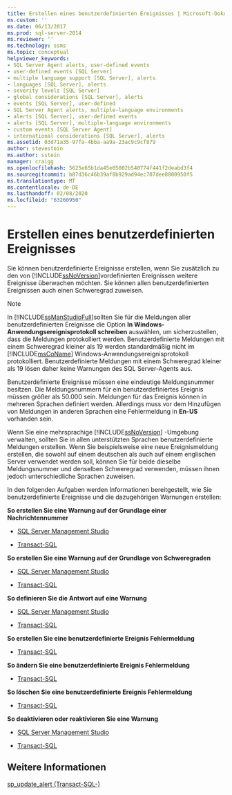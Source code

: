 ```yaml
---
title: Erstellen eines benutzerdefinierten Ereignisses | Microsoft-Dokumentation
ms.custom: ''
ms.date: 06/13/2017
ms.prod: sql-server-2014
ms.reviewer: ''
ms.technology: ssms
ms.topic: conceptual
helpviewer_keywords:
- SQL Server Agent alerts, user-defined events
- user-defined events [SQL Server]
- multiple language support [SQL Server], alerts
- languages [SQL Server], alerts
- severity levels [SQL Server]
- global considerations [SQL Server], alerts
- events [SQL Server], user-defined
- SQL Server Agent alerts, multiple-language environments
- alerts [SQL Server], user-defined events
- alerts [SQL Server], multiple-language environments
- custom events [SQL Server Agent]
- international considerations [SQL Server], alerts
ms.assetid: 03d71a35-97fa-4bba-aa9a-23ac9c9cf879
author: stevestein
ms.author: sstein
manager: craigg
ms.openlocfilehash: 5625e65b1da45e05002b540774f441f2deabd3f4
ms.sourcegitcommit: b87d36c46b39af8b929ad94ec707dee8800950f5
ms.translationtype: MT
ms.contentlocale: de-DE
ms.lasthandoff: 02/08/2020
ms.locfileid: "63260950"
---
```

# <a name="create-a-user-defined-event"></a>Erstellen eines benutzerdefinierten Ereignisses
  Sie können benutzerdefinierte Ereignisse erstellen, wenn Sie zusätzlich zu den von [!INCLUDE[ssNoVersion](../../includes/ssnoversion-md.md)]vordefinierten Ereignissen weitere Ereignisse überwachen möchten. Sie können allen benutzerdefinierten Ereignissen auch einen Schweregrad zuweisen.  
  
> [!NOTE]  
>  In [!INCLUDE[ssManStudioFull](../../includes/ssmanstudiofull-md.md)]sollten Sie für die Meldungen aller benutzerdefinierten Ereignisse die Option **In Windows-Anwendungsereignisprotokoll schreiben** auswählen, um sicherzustellen, dass die Meldungen protokolliert werden. Benutzerdefinierte Meldungen mit einem Schweregrad kleiner als 19 werden standardmäßig nicht im [!INCLUDE[msCoName](../../includes/msconame-md.md)] Windows-Anwendungsereignisprotokoll protokolliert. Benutzerdefinierte Meldungen mit einem Schweregrad kleiner als 19 lösen daher keine Warnungen des SQL Server-Agents aus.  
  
 Benutzerdefinierte Ereignisse müssen eine eindeutige Meldungsnummer besitzen. Die Meldungsnummern für ein benutzerdefiniertes Ereignis müssen größer als 50.000 sein. Meldungen für das Ereignis können in mehreren Sprachen definiert werden. Allerdings muss vor dem Hinzufügen von Meldungen in anderen Sprachen eine Fehlermeldung in **En-US** vorhanden sein.  
  
 Wenn Sie eine mehrsprachige [!INCLUDE[ssNoVersion](../../includes/ssnoversion-md.md)] -Umgebung verwalten, sollten Sie in allen unterstützten Sprachen benutzerdefinierte Meldungen erstellen. Wenn Sie beispielsweise eine neue Ereignismeldung erstellen, die sowohl auf einem deutschen als auch auf einem englischen Server verwendet werden soll, können Sie für beide dieselbe Meldungsnummer und denselben Schweregrad verwenden, müssen ihnen jedoch unterschiedliche Sprachen zuweisen.  
  
 In den folgenden Aufgaben werden Informationen bereitgestellt, wie Sie benutzerdefinierte Ereignisse und die dazugehörigen Warnungen erstellen:  
  
 **So erstellen Sie eine Warnung auf der Grundlage einer Nachrichtennummer**  
  
-   [SQL Server Management Studio](create-an-alert-using-an-error-number.md)  
  
-   [Transact-SQL](/sql/relational-databases/system-stored-procedures/sp-add-alert-transact-sql)  
  
 **So erstellen Sie eine Warnung auf der Grundlage von Schweregraden**  
  
-   [SQL Server Management Studio](create-an-alert-using-severity-level.md)  
  
-   [Transact-SQL](/sql/relational-databases/system-stored-procedures/sp-add-alert-transact-sql)  
  
 **So definieren Sie die Antwort auf eine Warnung**  
  
-   [SQL Server Management Studio](../sql-server-management-studio-ssms.md)  
  
-   [Transact-SQL](/sql/relational-databases/system-stored-procedures/sp-add-notification-transact-sql)  
  
 **So erstellen Sie eine benutzerdefinierte Ereignis Fehlermeldung**  
  
-   [Transact-SQL](/sql/relational-databases/system-stored-procedures/sp-addmessage-transact-sql)  
  
 **So ändern Sie eine benutzerdefinierte Ereignis Fehlermeldung**  
  
-   [Transact-SQL](/sql/relational-databases/system-stored-procedures/sp-altermessage-transact-sql)  
  
 **So löschen Sie eine benutzerdefinierte Ereignis Fehlermeldung**  
  
-   [Transact-SQL](/sql/relational-databases/system-stored-procedures/sp-dropmessage-transact-sql)  
  
 **So deaktivieren oder reaktivieren Sie eine Warnung**  
  
-   [SQL Server Management Studio](disable-or-reactivate-an-alert.md)  
  
-   [Transact-SQL](/sql/relational-databases/system-stored-procedures/sp-update-alert-transact-sql)  
  
## <a name="see-also"></a>Weitere Informationen  
 [sp_update_alert &#40;Transact-SQL-&#41;](/sql/relational-databases/system-stored-procedures/sp-update-alert-transact-sql)  
  
  

